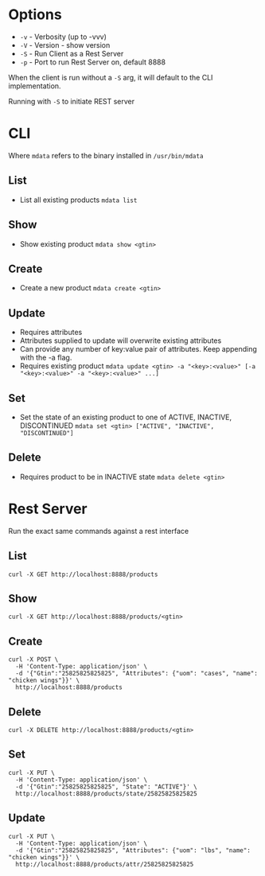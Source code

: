 
# Options
  - `-v` - Verbosity (up to -vvv)
  - `-V` - Version - show version
  - `-S` - Run Client as a Rest Server
  - `-p` - Port to run Rest Server on, default 8888

  When the client is run without a `-S` arg, it will default to the CLI implementation.
  
  Running with `-S` to initiate REST server

# CLI
Where `mdata` refers to the binary installed in `/usr/bin/mdata`

## List<br>
  - List all existing products
    `mdata list`

## Show
  - Show existing product
    `mdata show <gtin>`

## Create
  - Create a new product
    `mdata create <gtin>`

## Update
  - Requires attributes
  - Attributes supplied to update will overwrite existing attributes
  - Can provide any number of key:value pair of attributes. Keep appending with the -a flag.
  - Requires existing product
  `mdata update <gtin> -a "<key>:<value>" [-a "<key>:<value>" -a "<key>:<value>" ...]`

## Set
  - Set the state of an existing product to one of ACTIVE, INACTIVE, DISCONTINUED
  `mdata set <gtin> ["ACTIVE", "INACTIVE", "DISCONTINUED"]`

## Delete<br> 
  - Requires product to be in INACTIVE state
    `mdata delete <gtin>` 

# Rest Server
Run the exact same commands against a rest interface

## List
`curl -X GET http://localhost:8888/products`

## Show
`curl -X GET http://localhost:8888/products/<gtin>`

## Create
```
curl -X POST \
  -H 'Content-Type: application/json' \
  -d '{"Gtin":"25825825825825", "Attributes": {"uom": "cases", "name": "chicken wings"}}' \
  http://localhost:8888/products
  ```

## Delete
`curl -X DELETE http://localhost:8888/products/<gtin>`

## Set 
```
curl -X PUT \
  -H 'Content-Type: application/json' \
  -d '{"Gtin":"25825825825825", "State": "ACTIVE"}' \
  http://localhost:8888/products/state/25825825825825
  ```
 
## Update
```
curl -X PUT \
  -H 'Content-Type: application/json' \
  -d '{"Gtin":"25825825825825", "Attributes": {"uom": "lbs", "name": "chicken wings"}}' \
  http://localhost:8888/products/attr/25825825825825
  ```